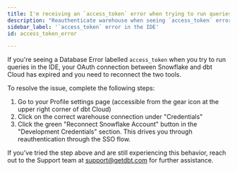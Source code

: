 ```yaml
---
title: I'm receiving an `access_token` error when trying to run queries in the IDE.
description: "Reauthenticate warehouse when seeing `access_token` error"
sidebar_label: '`access_token` error in the IDE'
id: access_token_error

---
```


If you're seeing a Database Error labelled `access_token` when you try to run queries in the IDE, your OAuth connection between Snowflake and dbt Cloud has expired and you need to reconnect the two tools.

To resolve the issue, complete the following steps:

1. Go to your Profile settings page (accessible from the gear icon at the upper right corner of dbt Cloud)
2. Click on the correct warehouse connection under "Credentials"
3. Click the green "Reconnect Snowflake Account" button in the "Development Credentials" section. This drives you through reauthentication through the SSO flow. 

If you've tried the step above and are still experiencing this behavior, reach out to the Support team at support@getdbt.com for further assistance.
